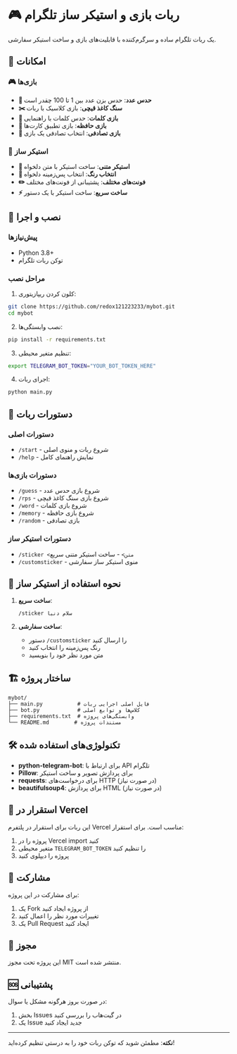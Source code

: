 # 🎮 ربات بازی و استیکر ساز تلگرام

یک ربات تلگرام ساده و سرگرم‌کننده با قابلیت‌های بازی و ساخت استیکر سفارشی.

## 🎯 امکانات

### 🎮 بازی‌ها
- **🎯 حدس عدد**: حدس بزن عدد بین 1 تا 100 چقدر است
- **✂️ سنگ کاغذ قیچی**: بازی کلاسیک با ربات
- **📝 بازی کلمات**: حدس کلمات با راهنمایی
- **🧠 بازی حافظه**: بازی تطبیق کارت‌ها
- **🎲 بازی تصادفی**: انتخاب تصادفی یک بازی

### 🎨 استیکر ساز
- **📸 استیکر متنی**: ساخت استیکر با متن دلخواه
- **🎨 انتخاب رنگ**: انتخاب پس‌زمینه دلخواه
- **✏️ فونت‌های مختلف**: پشتیبانی از فونت‌های مختلف
- **⚡ ساخت سریع**: ساخت استیکر با یک دستور

## 🚀 نصب و اجرا

### پیش‌نیازها
- Python 3.8+
- توکن ربات تلگرام

### مراحل نصب
1. کلون کردن ریپازیتوری:
```bash
git clone https://github.com/redox121223233/mybot.git
cd mybot
```

2. نصب وابستگی‌ها:
```bash
pip install -r requirements.txt
```

3. تنظیم متغیر محیطی:
```bash
export TELEGRAM_BOT_TOKEN="YOUR_BOT_TOKEN_HERE"
```

4. اجرای ربات:
```bash
python main.py
```

## 📱 دستورات ربات

### دستورات اصلی
- `/start` - شروع ربات و منوی اصلی
- `/help` - نمایش راهنمای کامل

### دستورات بازی‌ها
- `/guess` - شروع بازی حدس عدد
- `/rps` - شروع بازی سنگ کاغذ قیچی
- `/word` - شروع بازی کلمات
- `/memory` - شروع بازی حافظه
- `/random` - بازی تصادفی

### دستورات استیکر ساز
- `/sticker <متن>` - ساخت استیکر متنی سریع
- `/customsticker` - منوی استیکر ساز سفارشی

## 🎨 نحوه استفاده از استیکر ساز

1. **ساخت سریع**:
   ```
   /sticker سلام دنیا
   ```

2. **ساخت سفارشی**:
   - دستور `/customsticker` را ارسال کنید
   - رنگ پس‌زمینه را انتخاب کنید
   - متن مورد نظر خود را بنویسید

## 🏗️ ساختار پروژه

```
mybot/
├── main.py           # فایل اصلی اجرایی ربات
├── bot.py            # کلاس‌ها و توابع اصلی
├── requirements.txt  # وابستگی‌های پروژه
└── README.md        # مستندات پروژه
```

## 🛠️ تکنولوژی‌های استفاده شده

- **python-telegram-bot**: برای ارتباط با API تلگرام
- **Pillow**: برای پردازش تصویر و ساخت استیکر
- **requests**: برای درخواست‌های HTTP (در صورت نیاز)
- **beautifulsoup4**: برای پردازش HTML (در صورت نیاز)

## 🚀 استقرار در Vercel

این ربات برای استقرار در پلتفرم Vercel مناسب است. برای استقرار:

1. پروژه را در Vercel import کنید
2. متغیر محیطی `TELEGRAM_BOT_TOKEN` را تنظیم کنید
3. پروژه را دیپلوی کنید

## 🤝 مشارکت

برای مشارکت در این پروژه:
1. یک Fork از پروژه ایجاد کنید
2. تغییرات مورد نظر را اعمال کنید
3. یک Pull Request ایجاد کنید

## 📄 مجوز

این پروژه تحت مجوز MIT منتشر شده است.

## 🆘 پشتیبانی

در صورت بروز هرگونه مشکل یا سوال:
1. بخش Issues در گیت‌هاب را بررسی کنید
2. یک Issue جدید ایجاد کنید

---

**نکته**: مطمئن شوید که توکن ربات خود را به درستی تنظیم کرده‌اید!